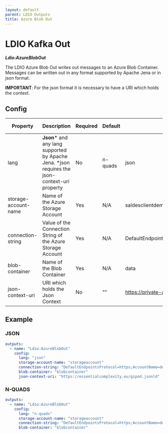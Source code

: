 ```yaml
---
layout: default
parent: LDIO Outputs
title: Azure Blob Out
---
```


# LDIO Kafka Out

***Ldio:AzureBlobOut***

The LDIO Azure Blob Out writes out messages to an Azure Blob Container.
Messages can be written out in any format supported by Apache Jena or in json format.

**IMPORTANT**: For the json format it is necessary to have a URI which holds the context.

## Config

| Property             | Description                                                                                   | Required | Default | Example                                                                                                  | Supported values                                                                                                        |
|----------------------|-----------------------------------------------------------------------------------------------|----------|---------|----------------------------------------------------------------------------------------------------------|-------------------------------------------------------------------------------------------------------------------------|
| lang                 | **Json*** and any lang supported by Apache Jena. *json requires the json-context-uri property | No       | n-quads | json                                                                                                     | Any type supported by [Apache Jena](https://jena.apache.org/documentation/io/rdf-input.html#determining-the-rdf-syntax) |
| storage-account-name | Name of the Azure Storage Account                                                             | Yes      | N/A     | saldesclientdemo                                                                                         | String                                                                                                                  |
| connection-string    | Value of the Connection String of the Azure Storage Account                                   | Yes      | N/A     | DefaultEndpointsProtocol=https;AccountName=demopowerquery;AccountKey=...;EndpointSuffix=core.windows.net | [Azure Connection String](https://learn.microsoft.com/en-us/azure/storage/common/storage-configure-connection-string)   |
| blob-container       | Name of the Blob Container                                                                    | Yes      | N/A     | data                                                                                                     | String                                                                                                                  |
| json-context-uri     | URI which holds the Json Context                                                              | No       | ""      | https://private-api.gipod.beta-vlaanderen.be/api/v1/context/gipod.jsonld                                 | URI describing [context](https://www.w3.org/TR/json-ld11/#the-context)                                                  |

## Example

### JSON

```yaml
outputs:
  - name: "Ldio:AzureBlobOut"
    config:
      lang: "json"
      storage-account-name: "storageaccount"
      connection-string: "DefaultEndpointsProtocol=https;AccountName=demopowerquery;AccountKey=...;EndpointSuffix=core.windows.net"
      blob-container: "blobcontainer"
      json-context-uri: "https://essentialcomplexity.eu/gipod.jsonld"
```

### N-QUADS

```yaml
outputs:
  - name: "Ldio:AzureBlobOut"
    config:
      lang: "n-quads"
      storage-account-name: "storageaccount"
      connection-string: "DefaultEndpointsProtocol=https;AccountName=demopowerquery;AccountKey=...;EndpointSuffix=core.windows.net"
      blob-container: "blobcontainer"
```